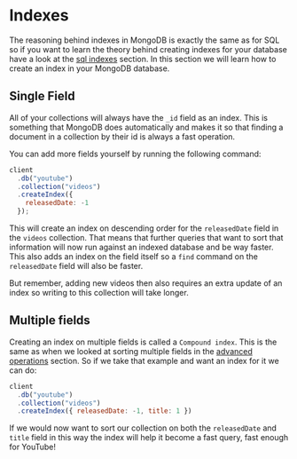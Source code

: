 # Indexes

The reasoning behind indexes in MongoDB is exactly the same as for SQL so if you want to learn the theory behind creating indexes for your database have a look at the [sql indexes](../../sql/indexes.md) section. In this section we will learn how to create an index in your MongoDB database.

## Single Field

All of your collections will always have the `_id` field as an index. This is something that MongoDB does automatically and makes it so that finding a document in a collection by their id is always a fast operation.

You can add more fields yourself by running the following command:

```js
client
  .db("youtube")
  .collection("videos")
  .createIndex({
    releasedDate: -1
  });
```

This will create an index on descending order for the `releasedDate` field in the `videos` collection. That means that further queries that want to sort that information will now run against an indexed database and be way faster. This also adds an index on the field itself so a `find` command on the `releasedDate` field will also be faster.

But remember, adding new videos then also requires an extra update of an index so writing to this collection will take longer.

## Multiple fields

Creating an index on multiple fields is called a `Compound index`. This is the same as when we looked at sorting multiple fields in the [advanced operations](./advanced-operations.md) section. So if we take that example and want an index for it we can do:

```js
client
  .db("youtube")
  .collection("videos")
  .createIndex({ releasedDate: -1, title: 1 })
```

If we would now want to sort our collection on both the `releasedDate` and `title` field in this way the index will help it become a fast query, fast enough for YouTube!
